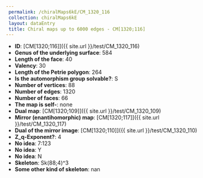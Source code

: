 ```yaml
--- 
 permalink: /chiralMaps6kE/CM_1320_116 
 collection: chiralMaps6kE
 layout: dataEntry
 title: Chiral maps up to 6000 edges - CM[1320;116]
---
```


- **ID**: [CM[1320;116]]({{ site.url }}/test/CM_1320_116)
- **Genus of the underlying surface**: 584
- **Length of the face**: 40
- **Valency**: 30
- **Length of the Petrie polygon**: 264
- **Is the automorphism group solvable?**: S
- **Number of vertices**: 88
- **Number of edges**: 1320
- **Number of faces**: 66
- **The map is self-**: none
- **Dual map**: [CM[1320;109]]({{ site.url }}/test/CM_1320_109)
- **Mirror (enantihomorphic) map**: [CM[1320;117]]({{ site.url }}/test/CM_1320_117)
- **Dual of the mirror image**: [CM[1320;110]]({{ site.url }}/test/CM_1320_110)
- **Z_q-Exponent?**: 4
- **No idea**:  7:123
- **No idea**: Y
- **No idea**: N
- **Skeleton**: Sk(88;4)^3
- **Some other kind of skeleton**: nan
